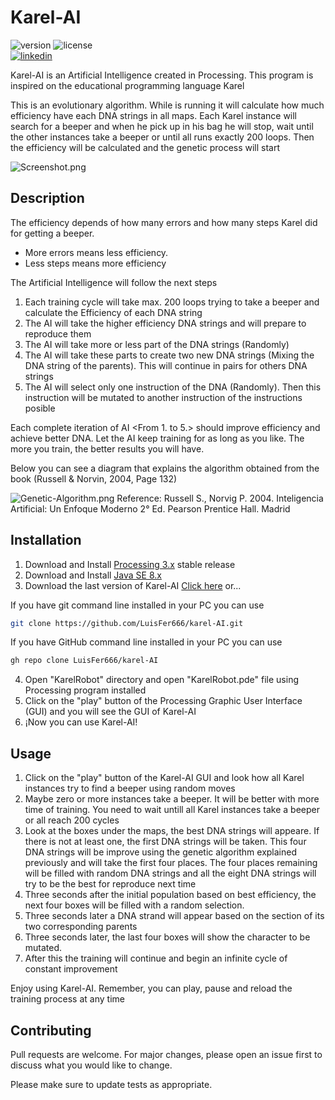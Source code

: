 # Karel-AI
![version](https://img.shields.io/badge/version-v0.25-lightgrey)
![license](https://img.shields.io/badge/license-GNU%20GPL%20v3-blue) <br>
[![linkedin](https://img.shields.io/badge/linkedin-0A66C2?style=for-the-badge&logo=linkedin&logoColor=white)](https://www.linkedin.com/in/luis-fernando-rojas-gonz%C3%A1lez-792a431a3/)<br>

Karel-AI is an Artificial Intelligence created in Processing. This program is inspired on the educational programming language Karel

This is an evolutionary algorithm. While is running it will calculate how much efficiency have each DNA strings in all maps. Each Karel instance will search for a beeper and when he pick up in his bag he will stop, wait until the other instances take a beeper or until all runs exactly 200 loops. Then the efficiency will be calculated and the genetic process will start

<img src="https://github.com/LuisFer666/karel-IA/blob/main/Screenshot.png" title="Screenshot.png" />

## Description

The efficiency depends of how many errors and how many steps Karel did for getting a beeper.
* More errors means less efficiency.
* Less steps means more efficiency

The Artificial Intelligence will follow the next steps

1. Each training cycle will take max. 200 loops trying to take a beeper and calculate the Efficiency of each DNA string
1. The AI will take the higher efficiency DNA strings and will prepare to reproduce them
1. The AI will take more or less part of the DNA strings (Randomly)
1. The AI will take these parts to create two new DNA strings (Mixing the DNA string of the parents). This will continue in pairs for others DNA strings
1. The AI will select only one instruction of the DNA (Randomly). Then this instruction will be mutated to another instruction of the instructions posible

Each complete iteration of AI <From 1. to 5.> should improve efficiency and achieve better DNA. Let the AI keep training for as long as you like. The more you train, the better results you will have.

Below you can see a diagram that explains the algorithm obtained from the book (Russell & Norvin, 2004, Page 132) 

<img src="https://github.com/LuisFer666/karel-IA/blob/main/Genetic-Algorithm.png" title="Genetic-Algorithm.png"/> 
Reference: Russell S., Norvig P. 2004. Inteligencia Artificial: Un Enfoque Moderno 2° Ed. Pearson Prentice Hall. Madrid

## Installation

1. Download and Install <a href="https://processing.org/download">Processing 3.x</a> stable release
2. Download and Install <a href="https://www.oracle.com/technetwork/es/java/javase/downloads/index.htm">Java SE 8.x</a>
3. Download the last version of Karel-AI <a href="https://github.com/LuisFer666/karel-AI/archive/refs/heads/main.zip">Click here</a> or...

If you have git command line installed in your PC you can use
```bash
git clone https://github.com/LuisFer666/karel-AI.git
```

If you have GitHub command line installed in your PC you can use
```bash
gh repo clone LuisFer666/karel-AI
```

4. Open "KarelRobot" directory and open "KarelRobot.pde" file using Processing program installed
5. Click on the "play" button of the Processing Graphic User Interface (GUI) and you will see the GUI of Karel-AI
6. ¡Now you can use Karel-AI!

## Usage

1. Click on the "play" button of the Karel-AI GUI and look how all Karel instances try to find a beeper using random moves
2. Maybe zero or more instances take a beeper. It will be better with more time of training. You need to wait untill all Karel instances take a beeper or all reach 200 cycles
3. Look at the boxes under the maps, the best DNA strings will appeare. If there is not at least one, the first DNA strings will be taken. This four DNA strings will be improve using the genetic algorithm explained previously and will take the first four places. The four places remaining will be filled with random DNA strings and all the eight DNA strings will try to be the best for reproduce next time
4. Three seconds after the initial population based on best efficiency, the next four boxes will be filled with a random selection.
5. Three seconds later a DNA strand will appear based on the section of its two corresponding parents
6. Three seconds later, the last four boxes will show the character to be mutated.
7. After this the training will continue and begin an infinite cycle of constant improvement 

Enjoy using Karel-AI. Remember, you can play, pause and reload the training process at any time

## Contributing
Pull requests are welcome. For major changes, please open an issue first to discuss what you would like to change.

Please make sure to update tests as appropriate.


